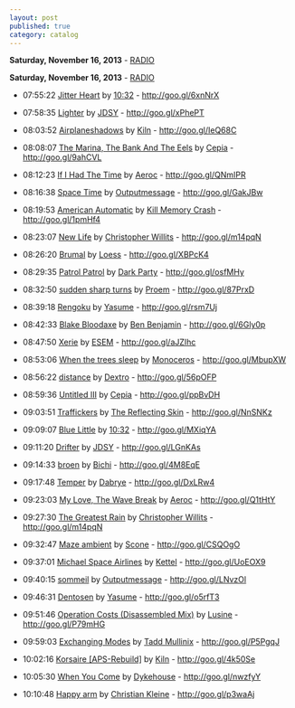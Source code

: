 ```yaml
---
layout: post
published: true
category: catalog
---
```


**Saturday, November 16, 2013** - [RADIO](/2013/11/16/cepia-radio)



**Saturday, November 16, 2013** - [RADIO](/2013/11/16/cepia-radio)

*   07:55:22  [Jitter Heart](http://goo.gl/Hcc0sn) by [10:32](http://www.last.fm/music/10:32) - http://goo.gl/6xnNrX

*   07:58:35  [Lighter](http://goo.gl/0zklP7) by [JDSY](http://www.last.fm/music/JDSY) - http://goo.gl/xPhePT

*   08:03:52  [Airplaneshadows](http://goo.gl/DPLpEH) by [Kiln](http://www.last.fm/music/Kiln) - http://goo.gl/IeQ68C

*   08:08:07  [The Marina, The Bank And The Eels](http://goo.gl/T6fL9C) by [Cepia](http://www.last.fm/music/Cepia) - http://goo.gl/9ahCVL

*   08:12:23  [If I Had The Time](http://goo.gl/CrgBTV) by [Aeroc](http://www.last.fm/music/Aeroc) - http://goo.gl/QNmIPR

*   08:16:38  [Space Time](http://goo.gl/oL3RhM) by [Outputmessage](http://www.last.fm/music/Outputmessage) - http://goo.gl/GakJBw

*   08:19:53  [American Automatic](http://goo.gl/umOsLP) by [Kill Memory Crash](http://www.last.fm/music/Kill+Memory+Crash) - http://goo.gl/1pmHf4

*   08:23:07  [New Life](http://goo.gl/8WbFOL) by [Christopher Willits](http://www.last.fm/music/Christopher+Willits) - http://goo.gl/m14pqN

*   08:26:20  [Brumal](http://goo.gl/pDJvqT) by [Loess](http://www.last.fm/music/Loess) - http://goo.gl/XBPcK4

*   08:29:35  [Patrol Patrol](http://goo.gl/mCA7Y8) by [Dark Party](http://www.last.fm/music/Dark+Party) - http://goo.gl/osfMHy

*   08:32:50  [sudden sharp turns](http://goo.gl/cN7Sfm) by [Proem](http://www.last.fm/music/Proem) - http://goo.gl/87PrxD

*   08:39:18  [Rengoku](http://goo.gl/glTaAC) by [Yasume](http://www.last.fm/music/Yasume) - http://goo.gl/rsm7Uj

*   08:42:33  [Blake Bloodaxe](http://goo.gl/ZruL1F) by [Ben Benjamin](http://www.last.fm/music/Ben+Benjamin) - http://goo.gl/6Gly0p

*   08:47:50  [Xerie](http://goo.gl/iQfbK2) by [ESEM](http://www.last.fm/music/ESEM) - http://goo.gl/aJZIhc

*   08:53:06  [When the trees sleep](http://goo.gl/txh5QI) by [Monoceros](http://www.last.fm/music/Monoceros) - http://goo.gl/MbupXW

*   08:56:22  [distance](http://goo.gl/1mTvBP) by [Dextro](http://www.last.fm/music/Dextro) - http://goo.gl/56pOFP

*   08:59:36  [Untitled III](http://goo.gl/3JG02Z) by [Cepia](http://www.last.fm/music/Cepia) - http://goo.gl/ppBvDH

*   09:03:51  [Traffickers](http://goo.gl/MwGtVN) by [The Reflecting Skin](http://www.last.fm/music/The+Reflecting+Skin) - http://goo.gl/NnSNKz

*   09:09:07  [Blue Little](http://goo.gl/Nfm7gR) by [10:32](http://www.last.fm/music/10:32) - http://goo.gl/MXiqYA

*   09:11:20  [Drifter](http://goo.gl/LyyH9j) by [JDSY](http://www.last.fm/music/JDSY) - http://goo.gl/LGnKAs

*   09:14:33  [broen](http://goo.gl/hH6ZO5) by [Bichi](http://www.last.fm/music/Bichi) - http://goo.gl/4M8EqE

*   09:17:48  [Temper](http://goo.gl/hNwIB7) by [Dabrye](http://www.last.fm/music/Dabrye) - http://goo.gl/DxLRw4

*   09:23:03  [My Love, The Wave Break](http://goo.gl/dmmr1z) by [Aeroc](http://www.last.fm/music/Aeroc) - http://goo.gl/Q1tHtY

*   09:27:30  [The Greatest Rain](http://goo.gl/QtGBXn) by [Christopher Willits](http://www.last.fm/music/Christopher+Willits) - http://goo.gl/m14pqN

*   09:32:47  [Maze ambient](http://goo.gl/xvgrUJ) by [Scone](http://www.last.fm/music/Scone) - http://goo.gl/CSQOgO

*   09:37:01  [Michael Space Airlines](http://goo.gl/vK9E2T) by [Kettel](http://www.last.fm/music/Kettel) - http://goo.gl/UoEOX9

*   09:40:15  [sommeil](http://goo.gl/HeVZiy) by [Outputmessage](http://www.last.fm/music/Outputmessage) - http://goo.gl/LNvzOl

*   09:46:31  [Dentosen](http://goo.gl/ErdteW) by [Yasume](http://www.last.fm/music/Yasume) - http://goo.gl/o5rfT3

*   09:51:46  [Operation Costs (Disassembled Mix)](http://goo.gl/5lZWE2) by [Lusine](http://www.last.fm/music/Lusine) - http://goo.gl/P79mHG

*   09:59:03  [Exchanging Modes](http://goo.gl/yKlRZW) by [Tadd Mullinix](http://www.last.fm/music/Tadd+Mullinix) - http://goo.gl/P5PgqJ

*   10:02:16  [Korsaire [APS-Rebuild]](http://goo.gl/G87lhH) by [Kiln](http://www.last.fm/music/Kiln) - http://goo.gl/4k50Se

*   10:05:30  [When You Come](http://goo.gl/zXnE3h) by [Dykehouse](http://www.last.fm/music/Dykehouse) - http://goo.gl/nwzfyY

*   10:10:48  [Happy arm](http://goo.gl/x41lAz) by [Christian Kleine](http://www.last.fm/music/Christian+Kleine) - http://goo.gl/p3waAj

